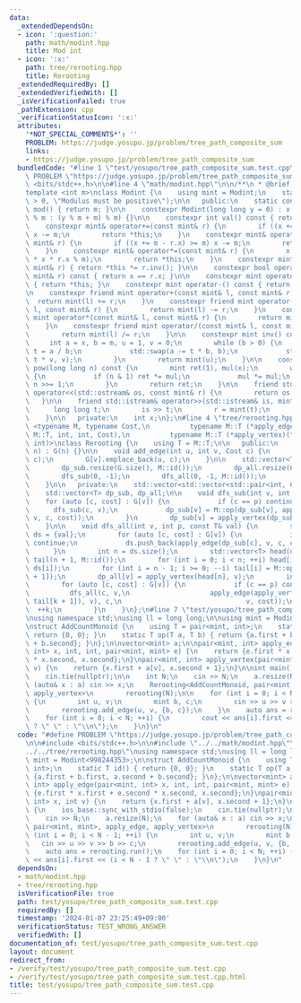```yaml
---
data:
  _extendedDependsOn:
  - icon: ':question:'
    path: math/modint.hpp
    title: Mod int
  - icon: ':x:'
    path: tree/rerooting.hpp
    title: Rerooting
  _extendedRequiredBy: []
  _extendedVerifiedWith: []
  _isVerificationFailed: true
  _pathExtension: cpp
  _verificationStatusIcon: ':x:'
  attributes:
    '*NOT_SPECIAL_COMMENTS*': ''
    PROBLEM: https://judge.yosupo.jp/problem/tree_path_composite_sum
    links:
    - https://judge.yosupo.jp/problem/tree_path_composite_sum
  bundledCode: "#line 1 \"test/yosupo/tree_path_composite_sum.test.cpp\"\n#define\
    \ PROBLEM \"https://judge.yosupo.jp/problem/tree_path_composite_sum\"\n\n#include\
    \ <bits/stdc++.h>\n\n#line 4 \"math/modint.hpp\"\n\n/**\n * @brief Mod int\n */\n\
    template <int m>\nclass Modint {\n    using mint = Modint;\n    static_assert(m\
    \ > 0, \"Modulus must be positive\");\n\n   public:\n    static constexpr int\
    \ mod() { return m; }\n\n    constexpr Modint(long long y = 0) : x(y >= 0 ? y\
    \ % m : (y % m + m) % m) {}\n\n    constexpr int val() const { return x; }\n\n\
    \    constexpr mint& operator+=(const mint& r) {\n        if ((x += r.x) >= m)\
    \ x -= m;\n        return *this;\n    }\n    constexpr mint& operator-=(const\
    \ mint& r) {\n        if ((x += m - r.x) >= m) x -= m;\n        return *this;\n\
    \    }\n    constexpr mint& operator*=(const mint& r) {\n        x = static_cast<int>(1LL\
    \ * x * r.x % m);\n        return *this;\n    }\n    constexpr mint& operator/=(const\
    \ mint& r) { return *this *= r.inv(); }\n\n    constexpr bool operator==(const\
    \ mint& r) const { return x == r.x; }\n\n    constexpr mint operator+() const\
    \ { return *this; }\n    constexpr mint operator-() const { return mint(-x); }\n\
    \n    constexpr friend mint operator+(const mint& l, const mint& r) {\n      \
    \  return mint(l) += r;\n    }\n    constexpr friend mint operator-(const mint&\
    \ l, const mint& r) {\n        return mint(l) -= r;\n    }\n    constexpr friend\
    \ mint operator*(const mint& l, const mint& r) {\n        return mint(l) *= r;\n\
    \    }\n    constexpr friend mint operator/(const mint& l, const mint& r) {\n\
    \        return mint(l) /= r;\n    }\n\n    constexpr mint inv() const {\n   \
    \     int a = x, b = m, u = 1, v = 0;\n        while (b > 0) {\n            int\
    \ t = a / b;\n            std::swap(a -= t * b, b);\n            std::swap(u -=\
    \ t * v, v);\n        }\n        return mint(u);\n    }\n\n    constexpr mint\
    \ pow(long long n) const {\n        mint ret(1), mul(x);\n        while (n > 0)\
    \ {\n            if (n & 1) ret *= mul;\n            mul *= mul;\n           \
    \ n >>= 1;\n        }\n        return ret;\n    }\n\n    friend std::ostream&\
    \ operator<<(std::ostream& os, const mint& r) {\n        return os << r.x;\n \
    \   }\n\n    friend std::istream& operator>>(std::istream& is, mint& r) {\n  \
    \      long long t;\n        is >> t;\n        r = mint(t);\n        return is;\n\
    \    }\n\n   private:\n    int x;\n};\n#line 4 \"tree/rerooting.hpp\"\n\ntemplate\
    \ <typename M, typename Cost,\n          typename M::T (*apply_edge)(typename\
    \ M::T, int, int, Cost),\n          typename M::T (*apply_vertex)(typename M::T,\
    \ int)>\nclass Rerooting {\n    using T = M::T;\n\n   public:\n    explicit Rerooting(int\
    \ n) : G(n) {}\n\n    void add_edge(int u, int v, Cost c) {\n        G[u].emplace_back(v,\
    \ c);\n        G[v].emplace_back(u, c);\n    }\n\n    std::vector<T> run() {\n\
    \        dp_sub.resize(G.size(), M::id());\n        dp_all.resize(G.size());\n\
    \        dfs_sub(0, -1);\n        dfs_all(0, -1, M::id());\n        return dp_all;\n\
    \    }\n\n   private:\n    std::vector<std::vector<std::pair<int, Cost>>> G;\n\
    \    std::vector<T> dp_sub, dp_all;\n\n    void dfs_sub(int v, int p) {\n    \
    \    for (auto [c, cost] : G[v]) {\n            if (c == p) continue;\n      \
    \      dfs_sub(c, v);\n            dp_sub[v] = M::op(dp_sub[v], apply_edge(dp_sub[c],\
    \ v, c, cost));\n        }\n        dp_sub[v] = apply_vertex(dp_sub[v], v);\n\
    \    }\n\n    void dfs_all(int v, int p, const T& val) {\n        std::vector<T>\
    \ ds = {val};\n        for (auto [c, cost] : G[v]) {\n            if (c == p)\
    \ continue;\n            ds.push_back(apply_edge(dp_sub[c], v, c, cost));\n  \
    \      }\n        int n = ds.size();\n        std::vector<T> head(n + 1, M::id()),\
    \ tail(n + 1, M::id());\n        for (int i = 0; i < n; ++i) head[i + 1] = M::op(head[i],\
    \ ds[i]);\n        for (int i = n - 1; i >= 0; --i) tail[i] = M::op(ds[i], tail[i\
    \ + 1]);\n        dp_all[v] = apply_vertex(head[n], v);\n        int k = 1;\n\
    \        for (auto [c, cost] : G[v]) {\n            if (c == p) continue;\n  \
    \          dfs_all(c, v,\n                    apply_edge(apply_vertex(M::op(head[k],\
    \ tail[k + 1]), v), c,\n                               v, cost));\n          \
    \  ++k;\n        }\n    }\n};\n#line 7 \"test/yosupo/tree_path_composite_sum.test.cpp\"\
    \nusing namespace std;\nusing ll = long long;\n\nusing mint = Modint<998244353>;\n\
    \nstruct AddCountMonoid {\n    using T = pair<mint, int>;\n    static T id() {\
    \ return {0, 0}; }\n    static T op(T a, T b) { return {a.first + b.first, a.second\
    \ + b.second}; }\n};\n\nvector<mint> a;\n\npair<mint, int> apply_edge(pair<mint,\
    \ int> x, int, int, pair<mint, mint> e) {\n    return {e.first * x.first + e.second\
    \ * x.second, x.second};\n}\npair<mint, int> apply_vertex(pair<mint, int> x, int\
    \ v) {\n    return {x.first + a[v], x.second + 1};\n}\n\nint main() {\n    ios_base::sync_with_stdio(false);\n\
    \    cin.tie(nullptr);\n\n    int N;\n    cin >> N;\n    a.resize(N);\n    for\
    \ (auto& x : a) cin >> x;\n    Rerooting<AddCountMonoid, pair<mint, mint>, apply_edge,\
    \ apply_vertex>\n        rerooting(N);\n\n    for (int i = 0; i < N - 1; ++i)\
    \ {\n        int u, v;\n        mint b, c;\n        cin >> u >> v >> b >> c;\n\
    \        rerooting.add_edge(u, v, {b, c});\n    }\n    auto ans = rerooting.run();\n\
    \    for (int i = 0; i < N; ++i) {\n        cout << ans[i].first << (i < N - 1\
    \ ? \" \" : \"\\n\");\n    }\n}\n"
  code: "#define PROBLEM \"https://judge.yosupo.jp/problem/tree_path_composite_sum\"\
    \n\n#include <bits/stdc++.h>\n\n#include \"../../math/modint.hpp\"\n#include \"\
    ../../tree/rerooting.hpp\"\nusing namespace std;\nusing ll = long long;\n\nusing\
    \ mint = Modint<998244353>;\n\nstruct AddCountMonoid {\n    using T = pair<mint,\
    \ int>;\n    static T id() { return {0, 0}; }\n    static T op(T a, T b) { return\
    \ {a.first + b.first, a.second + b.second}; }\n};\n\nvector<mint> a;\n\npair<mint,\
    \ int> apply_edge(pair<mint, int> x, int, int, pair<mint, mint> e) {\n    return\
    \ {e.first * x.first + e.second * x.second, x.second};\n}\npair<mint, int> apply_vertex(pair<mint,\
    \ int> x, int v) {\n    return {x.first + a[v], x.second + 1};\n}\n\nint main()\
    \ {\n    ios_base::sync_with_stdio(false);\n    cin.tie(nullptr);\n\n    int N;\n\
    \    cin >> N;\n    a.resize(N);\n    for (auto& x : a) cin >> x;\n    Rerooting<AddCountMonoid,\
    \ pair<mint, mint>, apply_edge, apply_vertex>\n        rerooting(N);\n\n    for\
    \ (int i = 0; i < N - 1; ++i) {\n        int u, v;\n        mint b, c;\n     \
    \   cin >> u >> v >> b >> c;\n        rerooting.add_edge(u, v, {b, c});\n    }\n\
    \    auto ans = rerooting.run();\n    for (int i = 0; i < N; ++i) {\n        cout\
    \ << ans[i].first << (i < N - 1 ? \" \" : \"\\n\");\n    }\n}\n"
  dependsOn:
  - math/modint.hpp
  - tree/rerooting.hpp
  isVerificationFile: true
  path: test/yosupo/tree_path_composite_sum.test.cpp
  requiredBy: []
  timestamp: '2024-01-07 23:25:49+09:00'
  verificationStatus: TEST_WRONG_ANSWER
  verifiedWith: []
documentation_of: test/yosupo/tree_path_composite_sum.test.cpp
layout: document
redirect_from:
- /verify/test/yosupo/tree_path_composite_sum.test.cpp
- /verify/test/yosupo/tree_path_composite_sum.test.cpp.html
title: test/yosupo/tree_path_composite_sum.test.cpp
---
```


